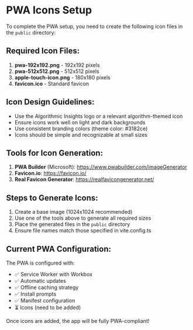 # PWA Icons Setup

To complete the PWA setup, you need to create the following icon files in the `public` directory:

## Required Icon Files:

1. **pwa-192x192.png** - 192x192 pixels
2. **pwa-512x512.png** - 512x512 pixels  
3. **apple-touch-icon.png** - 180x180 pixels
4. **favicon.ico** - Standard favicon

## Icon Design Guidelines:

- Use the Algorithmic Insights logo or a relevant algorithm-themed icon
- Ensure icons work well on light and dark backgrounds
- Use consistent branding colors (theme color: #3182ce)
- Icons should be simple and recognizable at small sizes

## Tools for Icon Generation:

1. **PWA Builder** (Microsoft): https://www.pwabuilder.com/imageGenerator
2. **Favicon.io**: https://favicon.io/
3. **Real Favicon Generator**: https://realfavicongenerator.net/

## Steps to Generate Icons:

1. Create a base image (1024x1024 recommended)
2. Use one of the tools above to generate all required sizes
3. Place the generated files in the `public` directory
4. Ensure file names match those specified in vite.config.ts

## Current PWA Configuration:

The PWA is configured with:
- ✅ Service Worker with Workbox
- ✅ Automatic updates
- ✅ Offline caching strategy
- ✅ Install prompts
- ✅ Manifest configuration
- ⏳ Icons (need to be added)

Once icons are added, the app will be fully PWA-compliant!
